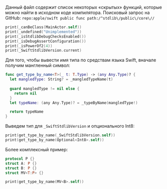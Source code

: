 Данный файл содержит список некоторых «скрытых» функций, которые можно найти в исходном коде компилятора.
Поисковый запрос на GitHub: `repo:apple/swift public func path:/^stdlib\/public\/core\//`

```swift
print(_canBeClass(MainActor.self))
print(_undefined("Unimplemented"))
print(_isStdlibDebugChecksEnabled())
print(_isDebugAssertConfiguration())
print(_isPowerOf2(4))
print(_SwiftStdlibVersion.current)
```

Для того, чтобы вывести имя типа по средствам языка Swift, вначале получим мангленный символ:

```swift
func get_type_by_name<T>(_ t: T.Type) -> (any Any.Type)? {
  let mangledType: String? = _mangledTypeName(t)
  
  guard mangledType != nil else {
    return nil
  }
  let typeName: (any Any.Type)? = _typeByName(mangledType!)

  return typeName
}
```

Выведем тип для `_SwiftStdlibVersion` и опционального Int8:

```swift
print(get_type_by_name(_SwiftStdlibVersion.self))
print(get_type_by_name(Optional<Int8>.self))
```

Более комплексный пример:

```swift
protocol P {}
struct A: P {}
struct B: P {}
struct MV<T:P> {}

print(get_type_by_name(MV<B>.self))
```
